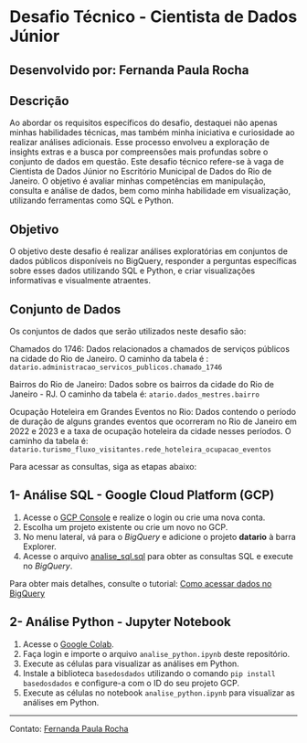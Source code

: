 # Desafio Técnico - Cientista de Dados Júnior

## Desenvolvido por: Fernanda Paula Rocha

## Descrição

Ao abordar os requisitos específicos do desafio, destaquei não apenas minhas habilidades técnicas, mas também minha iniciativa e curiosidade ao realizar análises adicionais. Esse processo envolveu a exploração de insights extras e a busca por compreensões mais profundas sobre o conjunto de dados em questão. Este desafio técnico refere-se à vaga de Cientista de Dados Júnior no Escritório Municipal de Dados do Rio de Janeiro. O objetivo é avaliar minhas competências em manipulação, consulta e análise de dados, bem como minha habilidade em visualização, utilizando ferramentas como SQL e Python.

## Objetivo
O objetivo deste desafio é realizar análises exploratórias em conjuntos de dados públicos disponíveis no BigQuery, responder a perguntas específicas sobre esses dados utilizando SQL e Python, e criar visualizações informativas e visualmente atraentes.


## Conjunto de Dados
Os conjuntos de dados que serão utilizados neste desafio são:

Chamados do 1746: Dados relacionados a chamados de serviços públicos na cidade do Rio de Janeiro. O caminho da tabela é : ``datario.administracao_servicos_publicos.chamado_1746``

Bairros do Rio de Janeiro: Dados sobre os bairros da cidade do Rio de Janeiro - RJ. O caminho da tabela é: ``atario.dados_mestres.bairro``

Ocupação Hoteleira em Grandes Eventos no Rio: Dados contendo o período de duração de alguns grandes eventos que ocorreram no Rio de Janeiro em 2022 e 2023 e a taxa de ocupação hoteleira da cidade nesses períodos. O caminho da tabela é: ``datario.turismo_fluxo_visitantes.rede_hoteleira_ocupacao_eventos``


Para acessar as consultas, siga as etapas abaixo:

## 1- Análise SQL - Google Cloud Platform (GCP)

1. Acesse o [GCP Console](https://console.cloud.google.com/) e realize o login ou crie uma nova conta.
2. Escolha um projeto existente ou crie um novo no GCP.
3. No menu lateral, vá para o *BigQuery* e adicione o projeto **datario** à barra Explorer.
4. Acesse o arquivo [analise_sql.sql](https://github.com/seu-usuario/seu-repositorio/blob/main/analise_sql.sql) para obter as consultas SQL e execute no *BigQuery*.

Para obter mais detalhes, consulte o tutorial: [Como acessar dados no BigQuery](https://docs.dados.rio/tutoriais/como-acessar-dados/#como-criar-uma-conta-na-gcp)

## 2- Análise Python - Jupyter Notebook

1. Acesse o [Google Colab](https://colab.research.google.com/?hl=pt_BR).
2. Faça login e importe o arquivo `analise_python.ipynb` deste repositório.
3. Execute as células para visualizar as análises em Python.
4. Instale a biblioteca `basedosdados` utilizando o comando ``pip install basedosdados`` e configure-a com o ID do seu projeto GCP.
5. Execute as células no notebook `analise_python.ipynb` para visualizar as análises em Python.
---
Contato: [Fernanda Paula Rocha](https://www.linkedin.com/in/fernanda-paula-rocha-20687122a/) 

